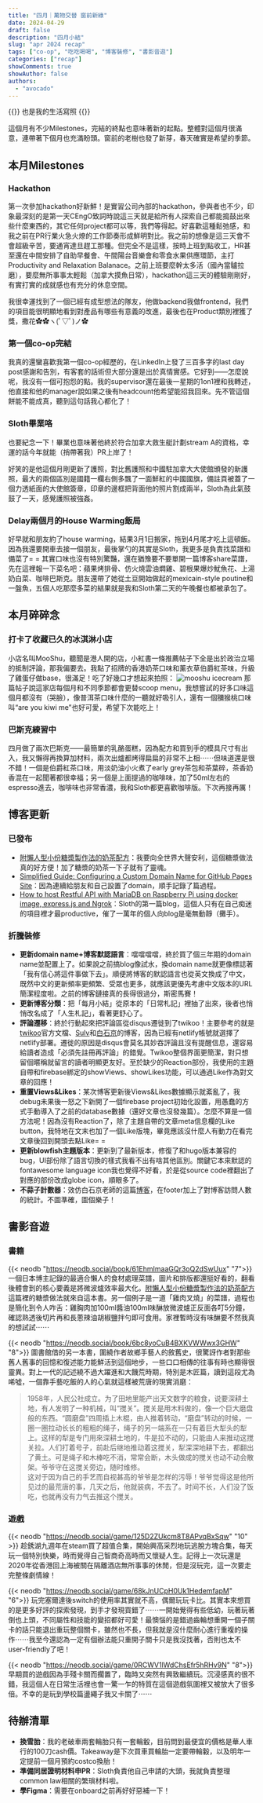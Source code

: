 ```yaml
---
title: "四月｜萬物交替 窗前新綠"
date: 2024-04-29
draft: false
description: "四月小結"
slug: "apr 2024 recap"
tags: ["co-op", "吃吃喝喝", "博客裝修", "書影音遊"]
categories: ["recap"]
showComments: true
showAuthor: false
authors:
  - "avocado"
---
```

{{<lead>}}
也是我的生活寫照
{{</lead>}}

這個月有不少Milestones，完結的終點也意味著新的起點。整體對這個月很滿意，連帶著下個月也充滿盼頭。窗前的老樹也發了新芽，春天確實是希望的季節。
## 本月Milestones
### Hackathon
第一次參加hackathon好新鮮！是實習公司內部的hackathon，參與者也不少，印象最深刻的是第一天CEngO致詞時說這三天就是給所有人探索自己都能搗鼓出來些什麼東西的，其它任何project都可以等，我們等得起。好喜歡這種鬆弛感，和我之前在PR行業火急火燎的工作節奏形成鮮明對比。我之前的想像是這三天會不會超級辛苦，要通宵達旦趕工那種。但完全不是這樣，按時上班到點收工，HR甚至還在中間安排了自助早餐會、午間陽台音樂會和零食水果供應環節，主打Productivity and Relaxation Balanace。之前上班要麼幹太多活（國內當驢拉磨），要麼無所事事太輕鬆（加拿大摸魚日常），hackathon這三天的體驗剛剛好，有實打實的成就感也有充分的休息空間。

我很幸運找到了一個已經有成型想法的隊友，他做backend我做frontend，我們的項目能很明顯地看到對產品有哪些有意義的改進，最後也在Product類別裡獲了獎，撒花✿✿ヽ(ﾟ▽ﾟ)ノ✿
### 第一個co-op完結
我真的還蠻喜歡我第一個co-op經歷的，在LinkedIn上發了三百多字的last day post感謝和告別，有客套的話術但大部分還是出於真情實感。它好到——怎麼說呢，我沒有一個可抱怨的點。我的supervisor還在最後一星期的1on1裡和我轉述，他直接和他的manager說如果之後有headcount他希望能招我回來。先不管這個餅能不能成真，聽到這句話我心都化了！
### Sloth畢業咯
也要紀念一下！畢業也意味著他終於符合加拿大救生艇計劃stream A的資格，幸運的話今年就能（捎帶著我）PR上岸了！

好笑的是他這個月剛更新了護照，對比舊護照和中國駐加拿大大使館頒發的新護照，最大的兩個區別是國籍一欄右側多飄了一面鮮紅的中國國旗，備註頁被蓋了一個力透紙面的大使館簽章，印章的邊框把背面他的照片割成兩半，Sloth為此氣鼓鼓了一天，感覺護照被強姦。
### Delay兩個月的House Warming飯局
好早就和朋友約了house warming，結果3月1日搬家，拖到4月尾才吃上這頓飯。因為我還要開車去接一個朋友，最後掌勺的其實是Sloth，我更多是負責找菜譜和備菜了= = 其實口味也沒有特別驚豔，還在猶豫要不要單開一篇博客share菜譜，先在這裡報一下菜名吧：蘋果烤排骨、仿火燒雲油燜雞、碧根果爆炒魷魚花、上湯奶白菜、咖啡巴斯克。朋友還帶了她從土豆開始做起的mexicain-style poutine和一盤魚，五個人吃那麼多菜的結果就是我和Sloth第二天的午晚餐也都被承包了。
## 本月碎碎念
### 打卡了收藏已久的冰淇淋小店
小店名叫MooShu，聽聞是港人開的店，小紅書一條推薦帖子下全是出於政治立場的抵制評論，那我偏要去。我點了招牌的香港奶茶口味和薰衣草伯爵紅茶味，升級了雞蛋仔做base，很滿足！吃了好幾口才想起來拍照：
![mooshu icecream](icecream.jpg)
那篇帖子說這家店每個月和不同季節都會更替scoop menu，我想嘗試的好多口味這個月都沒有（哭臉），像普洱茶口味什麼的一聽就好吸引人，還有一個獼猴桃口味叫“are you kiwi me”也好可愛，希望下次能吃上！
### 巴斯克練習中
四月做了兩次巴斯克——最簡單的乳酪蛋糕，因為配方和買到手的模具尺寸有出入，我又懶得再換算加材料，兩次出爐都烤得扁扁的非常不上相⋯⋯但味道還是很不錯！一個是伯爵紅茶口味，用淡奶油小火煮了early grey茶包和茶葉碎，茶香奶香混在一起聞著都很幸福；另一個是上面提過的咖啡味，加了50ml左右的espresso進去，咖啡味也非常香濃，我和Sloth都更喜歡咖啡版。下次再接再厲！
## 博客更新
### 已發布
- [附懶人型小份糖漿製作法的奶茶配方](https://www.gigigatgat.ca/posts/homemade-milktea/)：我要向全世界大聲安利，這個糖漿做法真的好方便！加了糖漿的奶茶一下子就有了靈魂。
- [Simplified Guide: Configuring a Custom Domain Name for GitHub Pages Site](https://www.gigigatgat.ca/posts/custom-domain-name/)：因為連續給朋友和自己設置了domain，順手記錄了篇過程。
- [How to host Restful API with MariaDB on Raspberry Pi using docker image, express.js and Ngrok](https://www.gigigatgat.ca/posts/host-restful-api-with-docker/)：Sloth的第一篇blog，這個人只有在自己痴迷的項目裡才最productive，催了一萬年的個人向blog是毫無動靜（攤手）。
### 折騰裝修
- **更新domain name+博客默認語言**：噹噹噹噹，終於買了個三年期的domain name並配置上了。如果說之前搞blog像試水，換domain name就更像標誌著「我有信心將這件事做下去」。順便將博客的默認語言也從英文換成了中文，既然中文的更新頻率更頻繁、受眾也更多，就應該更優先考慮中文版本的URL簡潔程度啦。之前的博客鏈接真的長得很過分，斯密馬賽！
- **更新博客分類**：把「每月小結」從原本的「日常札記」裡抽了出來，後者也悄悄改名成了「人生札記」，看著更舒心了。
- **評論遷移**：終於行動起來把評論區從disqus遷徙到了twikoo！主要參考的就是[twikoo](https://twikoo.js.org/)官方文檔、[Sulv](https://www.sulvblog.cn/posts/blog/hugo_twikoo/)和[白石京](https://thirdshire.com/twikoo-tutorial/)的博客，因為已經有netlify帳號就選擇了netlify部署。遷徙的原因是disqus會莫名其妙吞評論且沒有提醒信息，還容易給讀者造成「必須先註冊再評論」的錯覺。Twikoo整個界面更簡潔，對只想留個暱稱就留言的讀者明顯更友好。至於缺少的Reaction部份，我使用的主題自帶和firebase綁定的showViews、showLikes功能，可以通過Like作為對文章的回應！
- **重置Views&Likes**：某次博客更新後Views&Likes數據顯示就紊亂了，我debug未果後一怒之下新開了一個firebase project初始化設置，用愚蠢的方式手動導入了之前的database數據（還好文章也沒發幾篇）。怎麼不算是一個方法呢！因為沒有Reaction了，除了主題自帶的文章meta信息欄的Like button，我特地在文末也加了一個Like版塊，畢竟應該沒什麼人有動力在看完文章後回到開頭去點Like= =
- **更新blowfish主題版本**：更新到了最新版本，修復了和hugo版本兼容的bug，UI部份除了語言切換的樣式我看不出有啥其他區別。關鍵它本來默認的fontawesome language icon我也覺得不好看，於是從source code裡翻出了對應的部份改成globe icon，順眼多了。
- **不蒜子計數器**：效仿白石京老師的這篇[博客](https://thirdshire.com/hugo-stack-renovation-part-two/#%E7%94%A8%E4%B8%8D%E8%92%9C%E5%AD%90%E6%98%BE%E7%A4%BA%E7%BD%91%E7%AB%99%E6%80%BB%E8%AE%BF%E9%97%AE%E9%87%8F%E5%92%8C%E6%80%BB%E8%AE%BF%E9%97%AE%E6%95%B0%E5%B9%B6%E5%88%9D%E5%A7%8B%E5%8C%96)，在footer加上了對博客訪問人數的統計。不圖準確，圖個樂子！
## 書影音遊
### 書籍
{{< neodb "https://neodb.social/book/61EhmImaaGQr3oQ2dSwUux" "7">}}
一個日本博主記錄的最適合懶人的食材處理菜譜，圖片和排版都還挺好看的，翻看後體會到的核心要義是將微波爐效率最大化。[附懶人型小份糖漿製作法的奶茶配方](https://www.gigigatgat.ca/posts/homemade-milktea/)這篇裡的糖漿做法就來自這本書。另一個例子是一道「雞肉叉燒」的菜譜，過程也是簡化到令人咋舌：雞胸肉加100ml醬油100ml味醂放微波爐正反面各叮5分鐘，確認熟透後切片再和長蔥辣油胡椒鹽拌勻即可食用。家裡暫時沒有味醂要不然我真的想試試⋯⋯

{{< neodb "https://neodb.social/book/6bc8yoCuB4BXKVWWwx3GHW" "8">}}
圖書館借的另一本書，圍繞作者故鄉手藝人的敘舊史，很驚訝作者對那些舊人舊事的回憶和復述能力能鮮活到這個地步，一些口口相傳的往事有時也顯得很靈異。對上一代的記述繞不過大躍進和大饑荒時期，特別是木匠篇，讀到這段尤為唏噓，一個靠手藝吃飯的人的心氣就這樣被荒唐的現實消磨：

> 1958年，人民公社成立。为了田地里能产出天文数字的粮食，说要深耕土地，有人发明了一种机械，叫“搅关”。搅关是用木料做的，像一个巨大磨盘般的东西。“圆磨盘”四周插上木棍，由人推着转动，“磨盘”转动的时候，一圈一圈拉动长长的粗粗的绳子，绳子的另一端系在一只有着巨大犁头的犁上。这样的犁是专门用來深耕土地的，牛是拉不动的，只能由人来推动这搅关拉。人们打着号子，前赴后继地推动着这搅关，犁深深地耕下去，都翻出了黄土。可是绳子和木棒吃不消，常常会断，木头做成的搅关也动不动会散架。爷爷守在这搅关旁边，随时维修。<br>这对于因为自己的手艺而自视甚高的爷爷是怎样的污辱！爷爷觉得这是他所见过的最荒唐的事，几天之后，他就装病，不去了。时间不长，人们没了饭吃，也就再没有力气去推这个搅关。

### 遊戲
{{< neodb "https://neodb.social/game/125D2ZUkcm8T8APvqBxSqw" "10" >}}
趁銹湖九週年在steam買了超值合集，開始興高采烈地玩逃脫方塊合集，每天玩一個特別快樂，時而覺得自己智商奇高時而又懷疑人生。記得上一次玩還是2020年從香港回上海被關在隔離酒店無所事事的休閒，但是沒玩完，這一次要走完整條劇情線！

{{< neodb "https://neodb.social/game/68kJnUCpH0Uk1HedemfapM" "6">}}
玩完塞爾達後switch的使用率其實就不高，偶爾玩玩卡比。其實本來想買的是更多好評的探索發現，到手才發現買錯了⋯⋯一開始覺得有些低幼，玩著玩著倒也上頭，不同屬性和技能的變招都好可愛！最懊惱的是錯過齒輪想重開一個子關卡的話只能退出重玩整個關卡，雖然也不長，但我就是沒什麼耐心進行重複的操作⋯⋯我至今還認為一定有個辦法能只重開子關卡只是我沒找著，否則也太不user-friendly了吧！

{{< neodb "https://neodb.social/game/0RCWV1lWdChsEfr5hRHv9N" "8">}}
早期買的遊戲因為手殘卡關而擱置了，臨時又突然有興致繼續玩。沉浸感真的很不錯，我這個人在日常生活裡也會一驚一乍的特質在這個遊戲氛圍裡又被放大了很多倍。不幸的是玩到學校篇盪繩子我又卡關了⋯⋯
## 待辦清單
- **換雪胎**：我的老破車兩套輪胎只有一套輪轂，目前問到最便宜的價格是華人車行的100刀cash價。Takeaway是下次買車買輪胎一定要帶輪轂，以及明年一定提前一個月預約costco換胎！
- **準備同居證明材料申PR**：Sloth負責他自己申請的大頭，我就負責整理common law相關的繁瑣材料啦。
- **學Figma**：需要在onboard之前再好好惡補一下！
